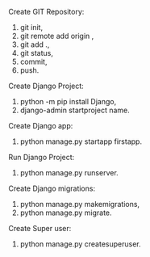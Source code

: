 Create GIT Repository:
1) git init,
2) git remote add origin <link>,
3) git add .,
4) git status,
5) commit,
6) push.

Create Django Project:
1) python -m pip install Django,
2) django-admin startproject name.

Create Django app:
1) python manage.py startapp firstapp.

Run Django Project:
1) python manage.py runserver.

Create Django migrations:
1) python manage.py makemigrations,
2) python manage.py migrate.

Create Super user:
1) python manage.py createsuperuser.

